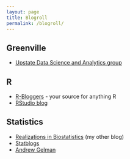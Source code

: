 ```yaml
---
layout: page
title: Blogroll
permalink: /blogroll/
---
```


## Greenville

* [Upstate Data Science and Analytics group](https://www.meetup.com/Greenville-Data-Science-Analytics-Meetup/)

## R

* [R-Bloggers](http://www.r-bloggers.com) - your source for anything R
* [RStudio blog](https://blog.rstudio.org/)

## Statistics

* [Realizations in Biostatistics](http://realizationsinbiostatistics.blogspot.com) (my other blog)
* [Statblogs](http://www.statblogs.com)
* [Andrew Gelman](http://andrewgelman.com/)
